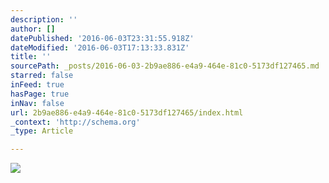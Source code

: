 ```yaml
---
description: ''
author: []
datePublished: '2016-06-03T23:31:55.918Z'
dateModified: '2016-06-03T17:13:33.831Z'
title: ''
sourcePath: _posts/2016-06-03-2b9ae886-e4a9-464e-81c0-5173df127465.md
starred: false
inFeed: true
hasPage: true
inNav: false
url: 2b9ae886-e4a9-464e-81c0-5173df127465/index.html
_context: 'http://schema.org'
_type: Article

---
```

![](https://the-grid-user-content.s3-us-west-2.amazonaws.com/b304d1f2-98d0-42f8-841c-353ccd686d23.jpg)